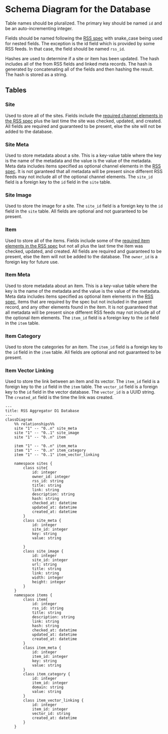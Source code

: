 # Schema Diagram for the Database
Table names should be pluralized.  The primary key should be named `id` and be an auto-incrementing integer.

Fields should be named following the [RSS spec](https://www.rssboard.org/rss-specification) with snake_case being used for nested fields. The exception is the id field which is provided by some RSS feeds. In that case, the field should be named `rss_id`.

Hashes are used to determine if a site or item has been updated. The hash includes all of the from RSS fields and linked meta records.  The hash is generated by concatenating all of the fields and then hashing the result.  The hash is stored as a string.

## Tables
### Site
Used to store all of the sites. Fields include the [required channel elements in the RSS spec](https://www.rssboard.org/rss-specification#requiredChannelElements) plus the last time the site was checked, updated, and created. All fields are required and guaranteed to be present, else the site will not be added to the database.

### Site Meta
Used to store metadata about a site.  This is a key-value table where the key is the name of the metadata and the value is the value of the metadata. Meta data includes items specified as optional channel elements in the [RSS spec](https://www.rssboard.org/rss-specification#optionalChannelElements). It is not garanteed that all metadata will be present since different RSS feeds may not include all of the optional channel elements.  The `site_id` field is a foreign key to the `id` field in the `site` table.

### Site Image
Used to store the image for a site.  The `site_id` field is a foreign key to the `id` field in the `site` table. All fields are optional and not guaranteed to be present.

### Item
Used to store all of the items. Fields include some of the [required item elements in the RSS spec](https://www.rssboard.org/rss-specification#hrelementsOfLtitemgt) but not all plus the last time the item was checked, updated, and created. All fields are required and guaranteed to be present, else the item will not be added to the database. The `owner_id` is a foreign key for future use.

### Item Meta
Used to store metadata about an item.  This is a key-value table where the key is the name of the metadata and the value is the value of the metadata. Meta data includes items specified as optional item elements in the [RSS spec](https://www.rssboard.org/rss-specification#hrelementsOfLtitemgt), items that are required by the spec but not included in the parent record, and any other elements found in the item. It is not guaranteed that all metadata will be present since different RSS feeds may not include all of the optional item elements.  The `item_id` field is a foreign key to the `id` field in the `item` table.

### Item Category
Used to store the categories for an item.  The `item_id` field is a foreign key to the `id` field in the `item` table. All fields are optional and not guaranteed to be present.

### Item Vector Linking
Used to store the link between an item and its vector.  The `item_id` field is a foreign key to the `id` field in the `item` table. The `vector_id` field is a foreign key to the `id` field in the vector database. The `vector_id` is a UUID string. The `created_at` field is the time the link was created.

```mermaid
---
title: RSS Aggregator D1 Database
---
classDiagram
    %% relationships%%
    site "1" -- "0..n" site_meta
    site "1" -- "0..1" site_image
    site "1" -- "0..n" item

    item "1" -- "0..n" item_meta
    item "1" -- "0..n" item_category
    item "1" -- "0..1" item_vector_linking

    namespace sites {
        class site{
            id: integer
            owner_id: integer
            rss_id: string
            title: string
            link: string
            description: string
            hash: string
            checked_at: datetime
            updated_at: datetime
            created_at: datetime
        }
        class site_meta {
            id: integer
            site_id: integer
            key: string
            value: string
        
        }
        class site_image {
            id: integer
            site_id: integer
            url: string
            title: string
            link: string
            width: integer
            height: integer
        }
    }
    namespace items {
        class item{
            id: integer
            rss_id: string
            title: string
            description: string
            link: string
            hash: string
            checked_at: datetime
            updated_at: datetime
            created_at: datetime
        }
        class item_meta {
            id: integer
            item_id: integer
            key: string
            value: string
        }
        class item_category {
            id: integer
            item_id: integer
            domain: string
            value: string
        }
        class item_vector_linking {
            id: integer
            item_id: integer
            vector_id: string
            created_at: datetime
        }
    }
```